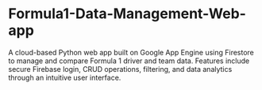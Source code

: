 # Formula1-Data-Management-Web-app
A cloud-based Python web app built on Google App Engine using Firestore to manage and compare Formula 1 driver and team data. Features include secure Firebase login, CRUD operations, filtering, and data analytics through an intuitive user interface.
